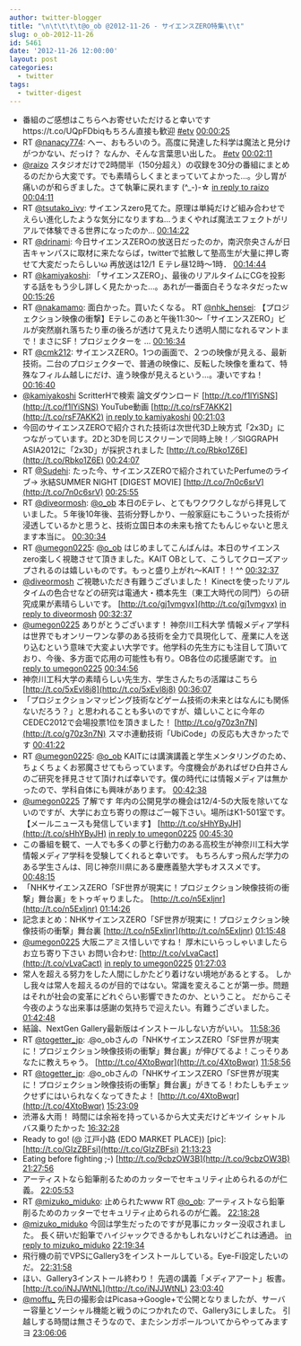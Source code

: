 ```yaml
---
author: twitter-blogger
title: "\n\t\t\t\t@o_ob @2012-11-26 - サイエンスZERO特集\t\t"
slug: o_ob-2012-11-26
id: 5461
date: '2012-11-26 12:00:00'
layout: post
categories:
  - twitter
tags:
  - twitter-digest
---
```


*   番組のご感想はこちらへお寄せいただけると幸いですhttps://t.co/UQpFDbiqもちろん直接も歓迎 [#etv](http://search.twitter.com/search?q=%23etv) [00:00:25](http://twitter.com/o_ob/statuses/272716375888392192)
*   RT [@nanacy774](http://twitter.com/nanacy774): へー、おもろいのう。高度に発達した科学は魔法と見分けがつかない、だっけ？ なんか、そんな言葉思い出した。 [#etv](http://search.twitter.com/search?q=%23etv) [00:02:11](http://twitter.com/o_ob/statuses/272716819519905793)
*   [@raizo](http://twitter.com/raizo) スタジオだけで2時間半（150分超え）の収録を30分の番組にまとめるのだから大変です。でも素晴らしくまとまっていてよかった…。少し胃が痛いのが和らぎました。さて執筆に戻れます (^_-)-☆ [in reply to raizo](http://twitter.com/raizo/statuses/272713255502364673) [00:04:11](http://twitter.com/o_ob/statuses/272717323650072577)
*   RT [@tsutako_ivy](http://twitter.com/tsutako_ivy): サイエンスzero見てた。原理は単純だけど組み合わせでえらい進化したような気分になりますね...うまくやれば魔法エフェクトがリアルで体験できる世界になったのか... [00:14:22](http://twitter.com/o_ob/statuses/272719885346430976)
*   RT [@drinami](http://twitter.com/drinami): 今日サイエンスZEROの放送日だったのか，南沢奈央さんが日吉キャンパスに取材に来たならば，twitterで拡散して塾高生が大量に押し寄せて大変だったらしいω 再放送は12/1 Ｅテレ昼12時～1時． [00:14:44](http://twitter.com/o_ob/statuses/272719977264607232)
*   RT [@kamiyakoshi](http://twitter.com/kamiyakoshi): 「サイエンスZERO」、最後のリアルタイムにCGを投影する話をもう少し詳しく見たかった…。あれが一番面白そうなネタだったｗ [00:15:26](http://twitter.com/o_ob/statuses/272720153194668032)
*   RT [@nakamamo](http://twitter.com/nakamamo): 面白かった。買いたくなる。 RT [@nhk_hensei](http://twitter.com/nhk_hensei): 【プロジェクション映像の衝撃】Eテレこのあと午後11:30～「サイエンスZERO」ビルが突然崩れ落ちたり車の後ろが透けて見えたり透明人間になれるマントまで！まさにSF！プロジェクターを ... [00:16:34](http://twitter.com/o_ob/statuses/272720439741140992)
*   RT [@cmk212](http://twitter.com/cmk212): サイエンスZERO。1つの画面で、２つの映像が見える、最新技術。二台のプロジェクターで、普通の映像に、反転した映像を重ねて、特殊なフィルム越しにだけ、違う映像が見えるという…。凄いですね！ [00:16:40](http://twitter.com/o_ob/statuses/272720467209646082)
*   [@kamiyakoshi](http://twitter.com/kamiyakoshi) ScritterHで検索 論文ダウンロード [http://t.co/f1lYiSNS](http://t.co/f1lYiSNS) YouTube動画 [http://t.co/rsF7AKK2](http://t.co/rsF7AKK2) [in reply to kamiyakoshi](http://twitter.com/kamiyakoshi/statuses/272716413083471874) [00:21:03](http://twitter.com/o_ob/statuses/272721567077781504)
*   今回のサイエンスZEROで紹介された技術は次世代3D上映方式「2x3D」につながっています。2Dと3Dを同じスクリーンで同時上映！／SIGGRAPH ASIA2012に「2x3D」が採択されました [http://t.co/Rbko1Z6E](http://t.co/Rbko1Z6E) [00:24:07](http://twitter.com/o_ob/statuses/272722342302588928)
*   RT [@Sudehi](http://twitter.com/Sudehi): たった今、サイエンスZEROで紹介されていたPerfumeのライブ→ 氷結SUMMER NIGHT [DIGEST MOVIE] [http://t.co/7n0c6srV](http://t.co/7n0c6srV) [00:25:55](http://twitter.com/o_ob/statuses/272722792204619776)
*   RT [@diveormosh](http://twitter.com/diveormosh): [@o_ob](http://twitter.com/o_ob) 本日のEテレ、とてもワクワクしながら拝見していました。５年後10年後、芸術分野しかり、一般家庭にもこういった技術が浸透しているかと思うと、技術立国日本の未来も捨てたもんじゃないと思えます本当に。 [00:30:34](http://twitter.com/o_ob/statuses/272723962591588353)
*   RT [@umegon0225](http://twitter.com/umegon0225): [@o_ob](http://twitter.com/o_ob) はじめましてこんばんは。本日のサイエンスzero楽しく視聴させて頂きました。KAIT OBとして、こうしてクローズアップされるのは嬉しいものです。もっと盛り上がれ〜KAIT！！^^ [00:32:37](http://twitter.com/o_ob/statuses/272724479346614272)
*   [@diveormosh](http://twitter.com/diveormosh) ご視聴いただき有難うございました！ Kinectを使ったリアルタイムの色合せなどの研究は電通大・橋本先生（東工大時代の同門）らの研究成果が素晴らしいです。 [http://t.co/gj1vmgvx](http://t.co/gj1vmgvx) [in reply to diveormosh](http://twitter.com/diveormosh/statuses/272717905655898112) [00:32:37](http://twitter.com/o_ob/statuses/272724479577305088)
*   [@umegon0225](http://twitter.com/umegon0225) ありがとうございます！ 神奈川工科大学 情報メディア学科は世界でもオンリーワンな夢のある技術を全力で具現化して、産業に人を送り込むという意味で大変よい大学です。他学科の先生方にも注目して頂いており、今後、多方面で応用の可能性も有り。OB各位の応援感謝です。 [in reply to umegon0225](http://twitter.com/umegon0225/statuses/272723974503403520) [00:34:56](http://twitter.com/o_ob/statuses/272725063097257984)
*   神奈川工科大学の素晴らしい先生方、学生さんたちの活躍はこちら [http://t.co/5xEvl8j8](http://t.co/5xEvl8j8) [00:36:07](http://twitter.com/o_ob/statuses/272725359416471552)
*   「プロジェクションマッピング技術などゲーム技術の未来とはなんにも関係ないだろう？」と思われることも多いのですが、嬉しいことに今年のCEDEC2012で会場投票1位を頂きました！ [http://t.co/g70z3n7N](http://t.co/g70z3n7N) スマホ連動技術「UbiCode」の反応も大きかったです [00:41:22](http://twitter.com/o_ob/statuses/272726683273023490)
*   RT [@umegon0225](http://twitter.com/umegon0225): [@o_ob](http://twitter.com/o_ob) KAITには講演講義と学生メンタリングのため、ちょくちょくお邪魔させてもらっています。今度機会があればぜひ白井さんのご研究を拝見させて頂ければ幸いです。僕の時代には情報メディアは無かったので、学科自体にも興味があります。 [00:42:38](http://twitter.com/o_ob/statuses/272726999699689475)
*   [@umegon0225](http://twitter.com/umegon0225) 了解です 年内の公開見学の機会は12/4-5の大阪を除いてないのですが、大学にお立ち寄りの際はご一報下さい。場所はK1-501室です。 【メールニュースも発信しています】 [http://t.co/sHhYByJH](http://t.co/sHhYByJH) [in reply to umegon0225](http://twitter.com/umegon0225/statuses/272726037568307201) [00:45:30](http://twitter.com/o_ob/statuses/272727719563890689)
*   この番組を観て、一人でも多くの夢と行動力のある高校生が神奈川工科大学 情報メディア学科を受験してくれると幸いです。 もちろんすっ飛んだ学力のある学生さんは、同じ神奈川県にある慶應義塾大学もオススメです。 [00:48:15](http://twitter.com/o_ob/statuses/272728412580352000)
*   「NHKサイエンスZERO「SF世界が現実に！プロジェクション映像技術の衝撃」舞台裏」をトゥギャりました。 [http://t.co/n5ExIjnr](http://t.co/n5ExIjnr) [01:14:26](http://twitter.com/o_ob/statuses/272735003312541696)
*   記念まとめ：NHKサイエンスZERO「SF世界が現実に！プロジェクション映像技術の衝撃」舞台裏 [http://t.co/n5ExIjnr](http://t.co/n5ExIjnr) [01:15:48](http://twitter.com/o_ob/statuses/272735348021411841)
*   [@umegon0225](http://twitter.com/umegon0225) 大阪ニアミス惜しいですね！ 厚木にいらっしゃいましたらお立ち寄り下さい お問い合わせ: [http://t.co/vLvaCact](http://t.co/vLvaCact) [in reply to umegon0225](http://twitter.com/umegon0225/statuses/272729818989207554) [01:27:03](http://twitter.com/o_ob/statuses/272738179017232384)
*   常人を超える努力をした人間にしかたどり着けない境地があるとする。 しかし我々は常人を超えるのが目的ではない。常識を変えることが第一歩。問題はそれが社会の変革にどれぐらい影響できたのか、ということ。 だからこそ今夜のような出来事は感謝の気持ちで迎えたい。有難うございました。 [01:42:48](http://twitter.com/o_ob/statuses/272742140373766145)
*   結論、NextGen Gallery最新版はインストールしない方がいい。 [11:58:36](http://twitter.com/o_ob/statuses/272897112520413185)
*   RT [@togetter_jp](http://twitter.com/togetter_jp): .@o_obさんの「NHKサイエンスZERO「SF世界が現実に！プロジェクション映像技術の衝撃」舞台裏」が伸びてるよ！こっそりあなたに教えちゃう。 [http://t.co/4XtoBwqr](http://t.co/4XtoBwqr) [11:58:56](http://twitter.com/o_ob/statuses/272897196997890049)
*   RT [@togetter_jp](http://twitter.com/togetter_jp): .@o_obさんの「NHKサイエンスZERO「SF世界が現実に！プロジェクション映像技術の衝撃」舞台裏」がきてる！わたしもチェックせずにはいられなくなってきたよ！ [http://t.co/4XtoBwqr](http://t.co/4XtoBwqr) [15:23:09](http://twitter.com/o_ob/statuses/272948587732815873)
*   渋滞＆大雨！ 時間には余裕を持っているから大丈夫だけどキツイ シャトルバス乗りたかった [16:32:28](http://twitter.com/o_ob/statuses/272966035102126080)
*   Ready to go! (@ 江戸小路 (EDO MARKET PLACE)) [pic]: [http://t.co/GIzZBFsi](http://t.co/GIzZBFsi) [21:13:23](http://twitter.com/o_ob/statuses/273036727411691520)
*   Eating before fighting ;-) [http://t.co/9cbzOW3B](http://t.co/9cbzOW3B) [21:27:56](http://twitter.com/o_ob/statuses/273040390750339073)
*   アーティストなら鉛筆削るためのカッターでセキュリティ止められるのが仁義。 [22:05:53](http://twitter.com/o_ob/statuses/273049940958277632)
*   RT [@mizuko_miduko](http://twitter.com/mizuko_miduko): 止められたwww RT [@o_ob](http://twitter.com/o_ob): アーティストなら鉛筆削るためのカッターでセキュリティ止められるのが仁義。 [22:18:28](http://twitter.com/o_ob/statuses/273053107452260352)
*   [@mizuko_miduko](http://twitter.com/mizuko_miduko) 今回は学生だったのですが見事にカッター没収されました。 長く研いだ鉛筆でハイジャックできるかもしれないけどこれは通過。 [in reply to mizuko_miduko](http://twitter.com/mizuko_miduko/statuses/273050819132272640) [22:19:34](http://twitter.com/o_ob/statuses/273053384238571520)
*   飛行機の前でVPSにGallery3をインストールしている。Eye-Fi設定したいのだ。 [22:31:58](http://twitter.com/o_ob/statuses/273056506512027649)
*   ほい、Gallery3インストール終わり！ 先週の講義「メディアアート」板書。 [http://t.co/iNJJWtNL](http://t.co/iNJJWtNL) [23:03:40](http://twitter.com/o_ob/statuses/273064482861879296)
*   [@moffu_](http://twitter.com/moffu_) 先日の撮影会はPicasa→Google+で公開となりましたが、サーバー容量とソーシャル機能と戦うのにつかれたので、Gallery3にしました。 引越しする時間は無さそうなので、またシンガポールついてからやってみますヨ [23:06:06](http://twitter.com/o_ob/statuses/273065092491390976)